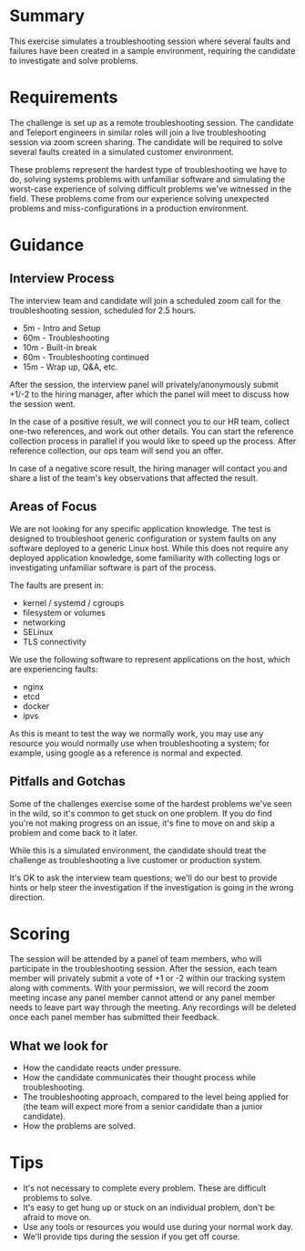 # Summary

This exercise simulates a troubleshooting session where several faults and failures have been created in a sample environment, requiring the candidate to investigate and solve problems. 


# Requirements
The challenge is set up as a remote troubleshooting session. The candidate and Teleport engineers in similar roles will join a live troubleshooting session via zoom screen sharing. The candidate will be required to solve several faults created in a simulated customer environment. 

These problems represent the hardest type of troubleshooting we have to do, solving systems problems with unfamiliar software and simulating the worst-case experience of solving difficult problems we've witnessed in the field. These problems come from our experience solving unexpected problems and miss-configurations in a production environment.

# Guidance
## Interview Process
The interview team and candidate will join a scheduled zoom call for the troubleshooting session, scheduled for 2.5 hours.

- 5m - Intro and Setup
- 60m - Troubleshooting
- 10m - Built-in break
- 60m - Troubleshooting continued
- 15m - Wrap up, Q&A, etc.

After the session, the interview panel will privately/anonymously submit +1/-2 to the hiring manager, after which the panel will meet to discuss how the session went.

In the case of a positive result, we will connect you to our HR team, collect one-two references, and work out other details.  You can start the reference collection process in parallel if you would like to speed up the process. After reference collection, our ops team will send you an offer. 

In case of a negative score result, the hiring manager will contact you and share a list of the team's key observations that affected the result.

## Areas of Focus
We are not looking for any specific application knowledge. The test is designed to troubleshoot generic configuration or system faults on any software deployed to a generic Linux host. While this does not require any deployed application knowledge, some familiarity with collecting logs or investigating unfamiliar software is part of the process.

The faults are present in:
- kernel / systemd / cgroups
- filesystem or volumes
- networking
- SELinux
- TLS connectivity

We use the following software to represent applications on the host, which are experiencing faults:
- nginx
- etcd
- docker
- ipvs

As this is meant to test the way we normally work, you may use any resource you would normally use when troubleshooting a system; for example, using google as a reference is normal and expected.

## Pitfalls and Gotchas
Some of the challenges exercise some of the hardest problems we've seen in the wild, so it's common to get stuck on one problem. If you do find you're not making progress on an issue, it's fine to move on and skip a problem and come back to it later.

While this is a simulated environment, the candidate should treat the challenge as troubleshooting a live customer or production system.

It's OK to ask the interview team questions; we'll do our best to provide hints or help steer the investigation if the investigation is going in the wrong direction.

# Scoring
The session will be attended by a panel of team members, who will participate in the troubleshooting session. After the session, each team member will privately submit a vote of +1 or -2 within our tracking system along with comments. With your permission, we will record the zoom meeting incase any panel member cannot attend or any panel member needs to leave part way through the meeting. Any recordings will be deleted once each panel member has submitted their feedback.

## What we look for
- How the candidate reacts under pressure.
- How the candidate communicates their thought process while troubleshooting.
- The troubleshooting approach, compared to the level being applied for (the team will expect more from a senior candidate than a junior candidate).
- How the problems are solved.


# Tips
- It's not necessary to complete every problem. These are difficult problems to solve.
- It's easy to get hung up or stuck on an individual problem, don't be afraid to move on.
- Use any tools or resources you would use during your normal work day.
- We'll provide tips during the session if you get off course.
